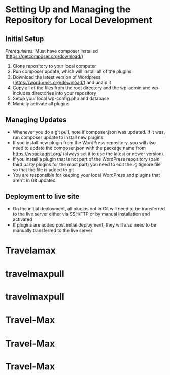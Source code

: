 # Setting Up and Managing the Repository for Local Development


## Initial Setup

*Prerequisites:* Must have composer installed (https://getcomposer.org/download/)


1. Clone repository to your local computer
2. Run composer update, which will install all of the plugins
3. Download the latest version of Wordpress (https://wordpress.org/download/) and unzip it
4. Copy all of the files from the root directory and the wp-admin and wp-includes directories into your repository
5. Setup your local wp-config.php and database
6. Manully activate all plugins


## Managing Updates

- Whenever you do a git pull, note if composer.json was updated. If it was, run composer update to install new plugins
- If you install new plugin from the WordPress repository, you will also need to update the composer.json with the package name from https://wpackagist.org/ (always set it to use the latest or newer version).
- If you install a plugin that is not part of the WordPress repository (paid third party plugins for the most part) you need to edit the .gitignore file so that the file is added to git
- You are responsible for keeping your local WordPress and plugins that aren't in Git updated

## Deployment to live site

- On the initial deployment, all plugins not in Git will need to be transferred to the live server either via SSH/FTP or by manual installation and activated
- If plugins are added post initial deployment, they will also need to be manually transferred to the live server

# Travelamax
# travelmaxpull
# travelmaxpull
# Travel-Max
# Travel-Max
# Travel-Max
